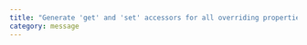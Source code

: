 ```yaml
---
title: "Generate 'get' and 'set' accessors for all overriding properties"
category: message
---
```

